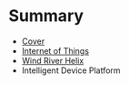 # Summary

* [Cover](README.md)
* [Internet of Things](documentation/InternetOfThings.md)
* [Wind River Helix](documentation/WindRiverHelix/WindRiverHelix.md)
* Intelligent Device Platform


